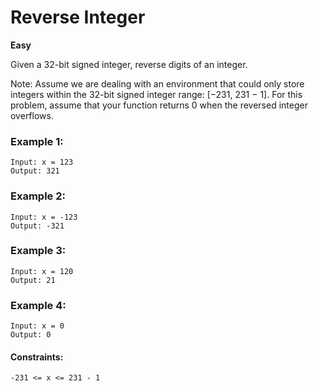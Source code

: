 # Reverse Integer

**Easy**


Given a 32-bit signed integer, reverse digits of an integer.

Note: Assume we are dealing with an environment that could only store integers within the 32-bit signed integer range: [−231,  231 − 1]. For this problem, assume that your function returns 0 when the reversed integer overflows.

 

### Example 1:
```
Input: x = 123
Output: 321
```
### Example 2:
```
Input: x = -123
Output: -321
```
### Example 3:
```
Input: x = 120
Output: 21
```
### Example 4:
```
Input: x = 0
Output: 0
```

#### Constraints:
```
-231 <= x <= 231 - 1
```